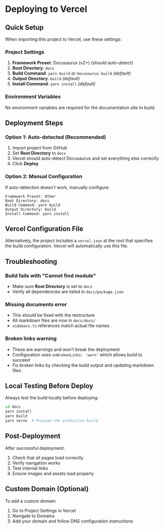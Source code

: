 # Deploying to Vercel

## Quick Setup

When importing this project to Vercel, use these settings:

### Project Settings

1. **Framework Preset**: Docusaurus (v2+) *(should auto-detect)*
2. **Root Directory**: `docs`
3. **Build Command**: `yarn build` or `docusaurus build` *(default)*
4. **Output Directory**: `build` *(default)*
5. **Install Command**: `yarn install` *(default)*

### Environment Variables

No environment variables are required for the documentation site to build.

## Deployment Steps

### Option 1: Auto-detected (Recommended)

1. Import project from GitHub
2. Set **Root Directory** to `docs`
3. Vercel should auto-detect Docusaurus and set everything else correctly
4. Click **Deploy**

### Option 2: Manual Configuration

If auto-detection doesn't work, manually configure:

```
Framework Preset: Other
Root Directory: docs
Build Command: yarn build
Output Directory: build
Install Command: yarn install
```

## Vercel Configuration File

Alternatively, the project includes a `vercel.json` at the root that specifies the build configuration. Vercel will automatically use this file.

## Troubleshooting

### Build fails with "Cannot find module"
- Make sure **Root Directory** is set to `docs`
- Verify all dependencies are listed in `docs/package.json`

### Missing documents error
- This should be fixed with the restructure
- All markdown files are now in `docs/docs/`
- `sidebars.ts` references match actual file names

### Broken links warning
- These are warnings and won't break the deployment
- Configuration uses `onBrokenLinks: 'warn'` which allows build to succeed
- Fix broken links by checking the build output and updating markdown files

## Local Testing Before Deploy

Always test the build locally before deploying:

```bash
cd docs
yarn install
yarn build
yarn serve  # Preview the production build
```

## Post-Deployment

After successful deployment:

1. Check that all pages load correctly
2. Verify navigation works
3. Test internal links
4. Ensure images and assets load properly

## Custom Domain (Optional)

To add a custom domain:

1. Go to Project Settings in Vercel
2. Navigate to Domains
3. Add your domain and follow DNS configuration instructions

